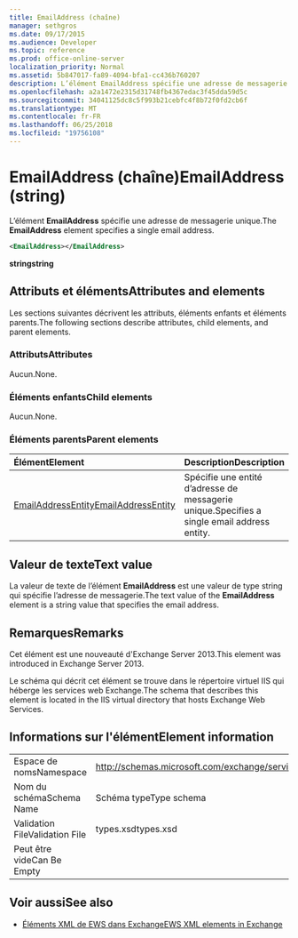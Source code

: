 ```yaml
---
title: EmailAddress (chaîne)
manager: sethgros
ms.date: 09/17/2015
ms.audience: Developer
ms.topic: reference
ms.prod: office-online-server
localization_priority: Normal
ms.assetid: 5b847017-fa89-4094-bfa1-cc436b760207
description: L’élément EmailAddress spécifie une adresse de messagerie unique.
ms.openlocfilehash: a2a1472e2315d31748fb4367edac3f45dda59d5c
ms.sourcegitcommit: 34041125dc8c5f993b21cebfc4f8b72f0fd2cb6f
ms.translationtype: MT
ms.contentlocale: fr-FR
ms.lasthandoff: 06/25/2018
ms.locfileid: "19756108"
---
```

# <a name="emailaddress-string"></a><span data-ttu-id="8470a-103">EmailAddress (chaîne)</span><span class="sxs-lookup"><span data-stu-id="8470a-103">EmailAddress (string)</span></span>

<span data-ttu-id="8470a-104">L’élément **EmailAddress** spécifie une adresse de messagerie unique.</span><span class="sxs-lookup"><span data-stu-id="8470a-104">The **EmailAddress** element specifies a single email address.</span></span> 
  
```XML
<EmailAddress></EmailAddress>
```

 <span data-ttu-id="8470a-105">**string**</span><span class="sxs-lookup"><span data-stu-id="8470a-105">**string**</span></span>
## <a name="attributes-and-elements"></a><span data-ttu-id="8470a-106">Attributs et éléments</span><span class="sxs-lookup"><span data-stu-id="8470a-106">Attributes and elements</span></span>

<span data-ttu-id="8470a-107">Les sections suivantes décrivent les attributs, éléments enfants et éléments parents.</span><span class="sxs-lookup"><span data-stu-id="8470a-107">The following sections describe attributes, child elements, and parent elements.</span></span>
  
### <a name="attributes"></a><span data-ttu-id="8470a-108">Attributs</span><span class="sxs-lookup"><span data-stu-id="8470a-108">Attributes</span></span>

<span data-ttu-id="8470a-109">Aucun.</span><span class="sxs-lookup"><span data-stu-id="8470a-109">None.</span></span>
  
### <a name="child-elements"></a><span data-ttu-id="8470a-110">Éléments enfants</span><span class="sxs-lookup"><span data-stu-id="8470a-110">Child elements</span></span>

<span data-ttu-id="8470a-111">Aucun.</span><span class="sxs-lookup"><span data-stu-id="8470a-111">None.</span></span>
  
### <a name="parent-elements"></a><span data-ttu-id="8470a-112">Éléments parents</span><span class="sxs-lookup"><span data-stu-id="8470a-112">Parent elements</span></span>

|<span data-ttu-id="8470a-113">**Élément**</span><span class="sxs-lookup"><span data-stu-id="8470a-113">**Element**</span></span>|<span data-ttu-id="8470a-114">**Description**</span><span class="sxs-lookup"><span data-stu-id="8470a-114">**Description**</span></span>|
|:-----|:-----|
|[<span data-ttu-id="8470a-115">EmailAddressEntity</span><span class="sxs-lookup"><span data-stu-id="8470a-115">EmailAddressEntity</span></span>](emailaddressentity.md) <br/> |<span data-ttu-id="8470a-116">Spécifie une entité d’adresse de messagerie unique.</span><span class="sxs-lookup"><span data-stu-id="8470a-116">Specifies a single email address entity.</span></span>  <br/> |
   
## <a name="text-value"></a><span data-ttu-id="8470a-117">Valeur de texte</span><span class="sxs-lookup"><span data-stu-id="8470a-117">Text value</span></span>

<span data-ttu-id="8470a-118">La valeur de texte de l’élément **EmailAddress** est une valeur de type string qui spécifie l’adresse de messagerie.</span><span class="sxs-lookup"><span data-stu-id="8470a-118">The text value of the **EmailAddress** element is a string value that specifies the email address.</span></span> 
  
## <a name="remarks"></a><span data-ttu-id="8470a-119">Remarques</span><span class="sxs-lookup"><span data-stu-id="8470a-119">Remarks</span></span>

<span data-ttu-id="8470a-120">Cet élément est une nouveauté d'Exchange Server 2013.</span><span class="sxs-lookup"><span data-stu-id="8470a-120">This element was introduced in Exchange Server 2013.</span></span>
  
<span data-ttu-id="8470a-121">Le schéma qui décrit cet élément se trouve dans le répertoire virtuel IIS qui héberge les services web Exchange.</span><span class="sxs-lookup"><span data-stu-id="8470a-121">The schema that describes this element is located in the IIS virtual directory that hosts Exchange Web Services.</span></span>
  
## <a name="element-information"></a><span data-ttu-id="8470a-122">Informations sur l'élément</span><span class="sxs-lookup"><span data-stu-id="8470a-122">Element information</span></span>

|||
|:-----|:-----|
|<span data-ttu-id="8470a-123">Espace de noms</span><span class="sxs-lookup"><span data-stu-id="8470a-123">Namespace</span></span>  <br/> |http://schemas.microsoft.com/exchange/services/2006/types  <br/> |
|<span data-ttu-id="8470a-124">Nom du schéma</span><span class="sxs-lookup"><span data-stu-id="8470a-124">Schema Name</span></span>  <br/> |<span data-ttu-id="8470a-125">Schéma type</span><span class="sxs-lookup"><span data-stu-id="8470a-125">Type schema</span></span>  <br/> |
|<span data-ttu-id="8470a-126">Validation File</span><span class="sxs-lookup"><span data-stu-id="8470a-126">Validation File</span></span>  <br/> |<span data-ttu-id="8470a-127">types.xsd</span><span class="sxs-lookup"><span data-stu-id="8470a-127">types.xsd</span></span>  <br/> |
|<span data-ttu-id="8470a-128">Peut être vide</span><span class="sxs-lookup"><span data-stu-id="8470a-128">Can Be Empty</span></span>  <br/> ||
   
## <a name="see-also"></a><span data-ttu-id="8470a-129">Voir aussi</span><span class="sxs-lookup"><span data-stu-id="8470a-129">See also</span></span>

- [<span data-ttu-id="8470a-130">Éléments XML de EWS dans Exchange</span><span class="sxs-lookup"><span data-stu-id="8470a-130">EWS XML elements in Exchange</span></span>](ews-xml-elements-in-exchange.md)

